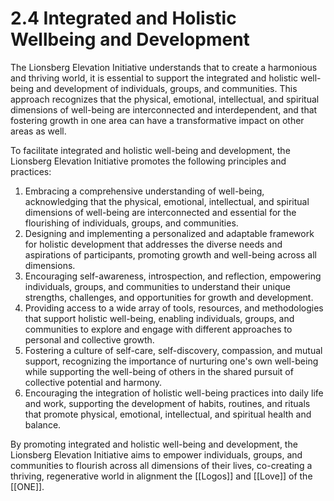 # 2.4 Integrated and Holistic Wellbeing and Development

The Lionsberg Elevation Initiative understands that to create a harmonious and thriving world, it is essential to support the integrated and holistic well-being and development of individuals, groups, and communities. This approach recognizes that the physical, emotional, intellectual, and spiritual dimensions of well-being are interconnected and interdependent, and that fostering growth in one area can have a transformative impact on other areas as well.

To facilitate integrated and holistic well-being and development, the Lionsberg Elevation Initiative promotes the following principles and practices:

1.  Embracing a comprehensive understanding of well-being, acknowledging that the physical, emotional, intellectual, and spiritual dimensions of well-being are interconnected and essential for the flourishing of individuals, groups, and communities.
2.  Designing and implementing a personalized and adaptable framework for holistic development that addresses the diverse needs and aspirations of participants, promoting growth and well-being across all dimensions.
3.  Encouraging self-awareness, introspection, and reflection, empowering individuals, groups, and communities to understand their unique strengths, challenges, and opportunities for growth and development.
4.  Providing access to a wide array of tools, resources, and methodologies that support holistic well-being, enabling individuals, groups, and communities to explore and engage with different approaches to personal and collective growth.
5.  Fostering a culture of self-care, self-discovery, compassion, and mutual support, recognizing the importance of nurturing one's own well-being while supporting the well-being of others in the shared pursuit of collective potential and harmony.
6.  Encouraging the integration of holistic well-being practices into daily life and work, supporting the development of habits, routines, and rituals that promote physical, emotional, intellectual, and spiritual health and balance.

By promoting integrated and holistic well-being and development, the Lionsberg Elevation Initiative aims to empower individuals, groups, and communities to flourish across all dimensions of their lives, co-creating a thriving, regenerative world in alignment the [[Logos]] and [[Love]] of the [[ONE]]. 